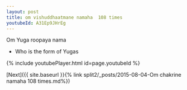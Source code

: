 ```yaml
---
layout: post
title: om vishuddhaatmane namaha  108 times
youtubeId: A31Ep9JHrEg
---
```

 
 
Om Yuga roopaya nama 
 
 -  Who is the form of Yugas 
 
  
 
  
 
 
 
 
 
 


{% include youtubePlayer.html id=page.youtubeId %}
 
[Next]({{ site.baseurl }}{% link  split2/_posts/2015-08-04-Om chakrine namaha 108 times.md%})
 
